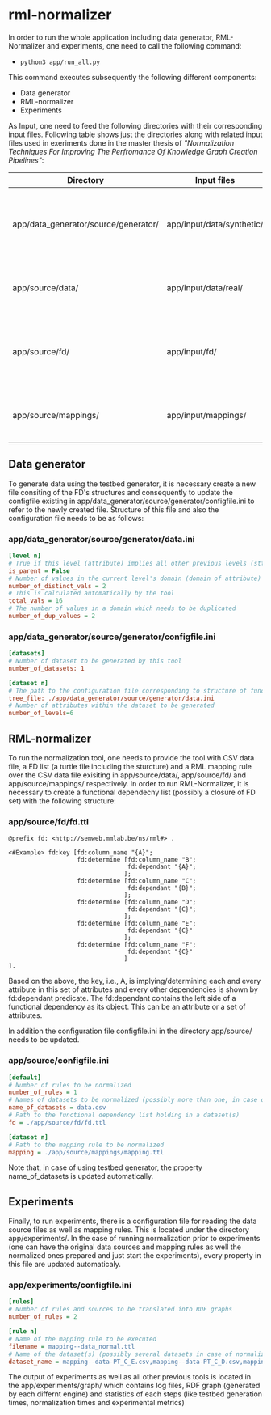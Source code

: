 # rml-normalizer

In order to run the whole application including data generator, RML-Normalizer and experiments, one need to call the following command:

- `python3 app/run_all.py`

This command executes subsequently the following different components:

- Data generator
- RML-normalizer
- Experiments

As Input, one need to feed the following directories with their corresponding input files. Following table shows just the directories along with related input files used in exeriments done in the master thesis of *"Normalization Techniques For Improving The Perfromance Of Knowledge Graph Creation Pipelines"*:

| Directory                               | Input files             |description|
|---------------------------------------  |-------------------------|--------------------------------------------------------------------------|
| app/data_generator/source/generator/    |app/input/data/synthetic/|Configurations for data generation (in case of generating synthetic data) |
| app/source/data/                	  |app/input/data/real/	    |Original CSV data source files (in case of using real data)              |
| app/source/fd/          		  |app/input/fd/	    |List of functional dependencies holding in the data source, whether real or synthetic.|
| app/source/mappings/                 	  |app/input/mappings/	    |Original RML mapping rules defined over the data sources                              |

## Data generator

To generate data using the testbed generator, it is necessary create a new file consiting of the FD's structures and consequently to update the configfile existing in app/data_generator/source/generator/configfile.ini to refer to the newly created file. Structure of this file and also the configuration file needs to be as follows:

### app/data_generator/source/generator/data.ini
```ini
[level n]
# True if this level (attribute) implies all other previous levels (sttributes), and False if there is no dependencies.
is_parent = False
# Number of values in the current level's domain (domain of attribute)
number_of_distinct_vals = 2
# This is calculated automatically by the tool
total_vals = 16
# The number of values in a domain which needs to be duplicated
number_of_dup_values = 2
```
### app/data_generator/source/generator/configfile.ini
```ini
[datasets]
# Number of dataset to be generated by this tool
number_of_datasets: 1

[dataset n]
# The path to the configuration file corresponding to structure of functional dependencies
tree_file: ./app/data_generator/source/generator/data.ini
# Number of attributes within the dataset to be generated
number_of_levels=6
```

## RML-normalizer

To run the normalization tool, one needs to provide the tool with CSV data file, a FD list (a turtle file including the sturcture) and a RML mapping rule over the CSV data file exisiting in app/source/data/, app/source/fd/ and app/source/mappings/ respectively. In order to run RML-Normalizer, it is necessary to create a functional dependecny list (possibly a closure of FD set) with the following structure:

### app/source/fd/fd.ttl

```turtle
@prefix fd: <http://semweb.mmlab.be/ns/rml#> .

<#Example> fd:key [fd:column_name "{A}";
                   fd:determine [fd:column_name "B";
                                 fd:dependant "{A}";
                                ];
                   fd:determine [fd:column_name "C";
                                 fd:dependant "{B}";
                                ];
                   fd:determine [fd:column_name "D";
                                 fd:dependant "{C}";
                                ];
                   fd:determine [fd:column_name "E";
                                 fd:dependant "{C}"
                                ];
                   fd:determine [fd:column_name "F";
                                 fd:dependant "{C}"
                                ]
].
```
																				
																				
Based on the above, the key, i.e., A, is implying/determining each and every attribute in this set of attributes and every other dependencies is shown by fd:dependant predicate. The fd:dependant contains the left side of a functional dependency as its object. This can be an attribute or a set of attributes.

In addition the configuration file configfile.ini in the directory app/source/ needs to be updated.

### app/source/configfile.ini
```ini
[default]
# Number of rules to be normalized
number_of_rules = 1
# Names of datasets to be normalized (possibly more than one, in case of running rules over different datasets but same fd list)
name_of_datasets = data.csv
# Path to the functional dependency list holding in a dataset(s)
fd = ./app/source/fd/fd.ttl

[dataset n]
# Path to the mapping rule to be normalized
mapping = ./app/source/mappings/mapping.ttl
```

Note that, in case of using testbed generator, the property name_of_datasets is updated automatically.

## Experiments

Finally, to run experiments, there is a configuration file for reading the data source files as well as mapping rules. This is located under the directory app/experiments/. In the case of running normalization prior to experiments (one can have the original data sources and mapping rules as well the normalized ones prepared and just start the experiments), every property in this file are updated automaticaly.

### app/experiments/configfile.ini

```ini
[rules]
# Number of rules and sources to be translated into RDF graphs
number_of_rules = 2

[rule n]
# Name of the mapping rule to be executed
filename = mapping--data_normal.ttl
# Name of the dataset(s) (possibly several datasets in case of normalized version) refered in the mapping rule
dataset_name = mapping--data-PT_C_E.csv,mapping--data-PT_C_D.csv,mapping--data-CT_B.csv
```

The output of experiments as well as all other previous tools is located in the app/experiments/graph/ which contains log files, RDF graph (generated by each differnt engine) and statistics of each steps (like testbed generation times, normalization times and experimental metrics)
